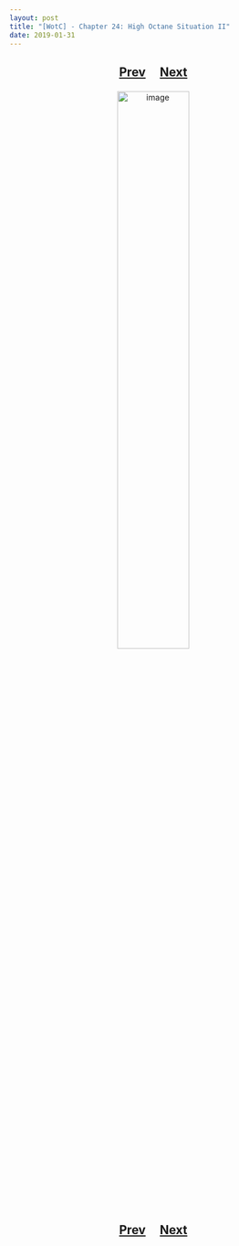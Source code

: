 ```yaml
---
layout: post
title: "[WotC] - Chapter 24: High Octane Situation II"
date: 2019-01-31
---
```


<h2>
  <p style="text-align:center;">
    <a href="/wingsofthechorus/archive/2019/01/24/chapter23">Prev</a>
    &nbsp;&nbsp;&nbsp;
    <a href="/wingsofthechorus/archive/2019/02/07/chapter25">Next</a>
  </p>
</h2>

<p style="text-align:center;">
  <img src="/wingsofthechorus/images/comics/c24.png" width="50%" alt="image"/>
</p>

<h2>
  <p style="text-align:center;">
    <a href="/wingsofthechorus/archive/2019/01/24/chapter23">Prev</a>
    &nbsp;&nbsp;&nbsp;
    <a href="/wingsofthechorus/archive/2019/02/07/chapter25">Next</a>
  </p>
</h2>
